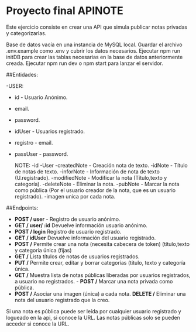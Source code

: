 # Proyecto final APINOTE

Este ejercicio consiste en crear una API que simula publicar notas privadas y categorizarlas.

Base de datos vacía en una instancia de MySQL local. Guardar el archivo .env.example como .env y cubrir los datos necesarios. Ejecutar npm run initDB para crear las tablas necesarias en la base de datos anteriormente creada. Ejecutar npm run dev o npm start para lanzar el servidor.

##Entidades:

-USER:

- id - Usuario Anónimo.
- email.
- password.
- idUser - Usuarios registrado.
- registro - email.
- passUser - password.
  
  NOTE:
  -id
  -User
  -createdNote - Creación nota de texto.
  -idNote - Título de notas de texto.
  -inforNote - Información de nota de texto (U.registrado).
  -modifiedNote - Modificar la nota (Título,texto y categoría).
  -deleteNote - Eliminar la nota.
  -pubNote - Marcar la nota como pública (Por el usuario creador de la nota, que es un usuario registrado).
  -imagen unica por cada nota.

##Endpoints:

- **POST / user** - Registro de usuario anónimo.
- **GET / user/ :id** Devuelve información usuario anónimo.
- **POST / login** Registro de usuario registrado.
- **GET / idUser** Devuelve información del usuario registrado.
- **POST /** Permite crear una nota (necesita cabecera de token) (título,texto y categoría única (fijas)
- **GET /** Lista títulos de notas de usuarios registrados.
- **PUT /** Permite crear, editar y borrar categorías (titulo, texto y categoría única.
- **GET /** Muestra lista de notas públicas liberadas por usuarios registrados, a usuario no registrados. - **POST /** Marcar una nota privada como pública.
- **POST /** Asociar una imagen (única) a cada nota.
  **DELETE /** Eliminar una nota del usuario registrado que la creo.

Si una nota es pública puede ser leída por cualquier usuario registrado y logueado en la api, si conoce la URL.
Las notas públicas solo se pueden acceder si conoce la URL.
